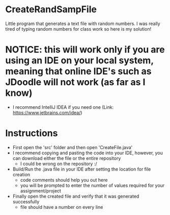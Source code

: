 # CreateRandSampFile
Little program that generates a text file with random numbers. I was really tired of typing random numbers for class work so here is my solution!

# NOTICE: this will work only if you are using an IDE on your local system, meaning that online IDE's such as JDoodle will not work (as far as I know)
- I recommend IntelliJ IDEA if you need one (Link: https://www.jetbrains.com/idea/)

# Instructions
- First open the 'src' folder and then open 'CreateFile.java'
- I recommend copying and pasting the code into your IDE, however, you can download either the file or the entire repository
  - I could be wrong on the repository :/
- Build/Run the .java file in your IDE after setting the location for file creation
  - code comments should help you out here
  - you will be prompted to enter the number of values required for your assignment/project
- Finally open the created file and verify that it was generated successfully
  - file should have a number on every line
